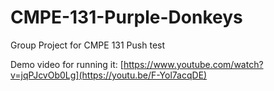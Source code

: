 # CMPE-131-Purple-Donkeys
Group Project for CMPE 131
Push test 

Demo video for running it: [https://www.youtube.com/watch?v=jqPJcvOb0Lg](https://youtu.be/F-Yol7acqDE)
